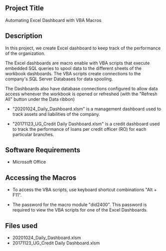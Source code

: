 ## Project Title
Automating Excel Dashboard with VBA Macros

## Description
In this project, we create Excel dashboard to keep track of the performance of the organization.

The Excel dashboards are macro enable with VBA scripts that execute embedded SQL queries to spool data to the different sheets of the workbook dashboards. The VBA scripts create connections to the company's SQL Server Databases for data spooling.

The Dashboards also have database connections configured to allow data access whenever the workbook is opened or refreshed (with the "Refresh All" button under the Data ribbon)

- "20201024_Daily_Dashboard.xlsm" is a management dashboard used to track assets and liabilities of the company.

- "20171123_UG_Credit Daily Dashboard.xlsm" is a credit dashboard used to track the performance of loans per credit officer (RO) for each particular branches.

## Software Requirements
- Microsoft Office

## Accessing the Macros
- To access the VBA scripts, use keyboard shortcut combinations "Alt + F11".

- The password for the macro module "did2400". This password is required to view the VBA scripts for one of the Excel Dashboards.

## Files used
- 20201024_Daily_Dashboard.xlsm
- 20171123_UG_Credit Daily Dashboard.xlsm


